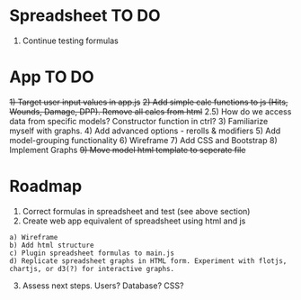 # Spreadsheet TO DO
  1) Continue testing formulas

# App TO DO
  ~~1) Target user input values in app.js~~
  ~~2) Add simple calc functions to js (Hits, Wounds, Damage, DPP). Remove all calcs from html~~
  2.5) How do we access data from specific models? Constructor function in ctrl?
  3) Familiarize myself with graphs.
  4) Add advanced options - rerolls & modifiers
  5) Add model-grouping functionality
  6) Wireframe
  7) Add CSS and Bootstrap
  8) Implement Graphs
  ~~9) Move model html template to seperate file~~ 

# Roadmap
  1) Correct formulas in spreadsheet and test (see above section)
  2) Create web app equivalent of spreadsheet using html and js

    a) Wireframe
    b) Add html structure
    c) Plugin spreadsheet formulas to main.js
    d) Replicate spreadsheet graphs in HTML form. Experiment with flotjs, chartjs, or d3(?) for interactive graphs.
    
  3) Assess next steps. Users? Database? CSS?  
